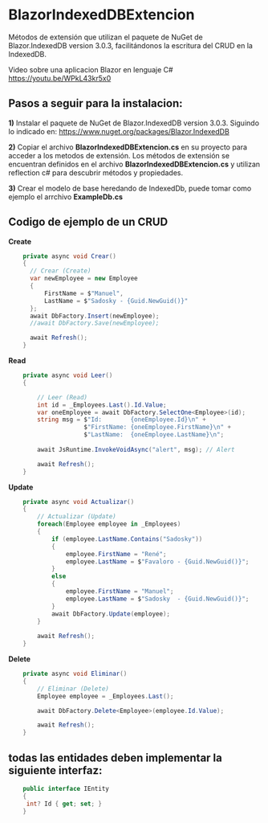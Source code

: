 # BlazorIndexedDBExtencion
Métodos de extensión que utilizan el paquete de NuGet de Blazor.IndexedDB version 3.0.3, facilitándonos la escritura del CRUD en la IndexedDB.

Video sobre una aplicacion Blazor en lenguaje C#
https://youtu.be/WPkL43kr5x0

## Pasos a seguir para la instalacion:

**1)** Instalar el paquete de NuGet de Blazor.IndexedDB version 3.0.3. Siguindo lo indicado en: 
https://www.nuget.org/packages/Blazor.IndexedDB

**2)** Copiar el archivo **BlazorIndexedDBExtencion.cs** en su proyecto para acceder a los metodos de extensión.
Los métodos de extensión se encuentran definidos en el archivo **BlazorIndexedDBExtencion.cs** 
y utilizan reflection c# para descubrir métodos y propiedades.

**3)** Crear el modelo de base heredando de IndexedDb, puede tomar como ejemplo el arrchivo **ExampleDb.cs**

## Codigo de ejemplo de un CRUD

**Create** 
```csharp
	private async void Crear()
	{
	  // Crear (Create)
	  var newEmployee = new Employee
	  {
		  FirstName = $"Manuel",
		  LastName = $"Sadosky - {Guid.NewGuid()}"
	  };
	  await DbFactory.Insert(newEmployee);
	  //await DbFactory.Save(newEmployee);

	  await Refresh();
	}
```

**Read** 
```csharp
    private async void Leer()
    {

        // Leer (Read)  
        int id = _Employees.Last().Id.Value;
        var oneEmployee = await DbFactory.SelectOne<Employee>(id);
        string msg = $"Id:        {oneEmployee.Id}\n" +
                     $"FirstName: {oneEmployee.FirstName}\n" +
                     $"LastName:  {oneEmployee.LastName}\n";
        
        await JsRuntime.InvokeVoidAsync("alert", msg); // Alert

        await Refresh();
    }
```

**Update** 
```csharp
	private async void Actualizar()
	{
		// Actualizar (Update)
		foreach(Employee employee in _Employees)
		{
			if (employee.LastName.Contains("Sadosky"))
			{
				employee.FirstName = "René";
				employee.LastName = $"Favaloro - {Guid.NewGuid()}";
			}
			else
			{
				employee.FirstName = "Manuel";
				employee.LastName = $"Sadosky  - {Guid.NewGuid()}";
			}
			await DbFactory.Update(employee);
		}
		
		await Refresh();
	}
```

**Delete** 
```csharp
	private async void Eliminar()
	{
		// Eliminar (Delete)
		Employee employee = _Employees.Last(); 

		await DbFactory.Delete<Employee>(employee.Id.Value);

		await Refresh();
	}
```

## todas las entidades deben implementar la siguiente interfaz:
```csharp
	public interface IEntity
	{
	 int? Id { get; set; }
	}
```